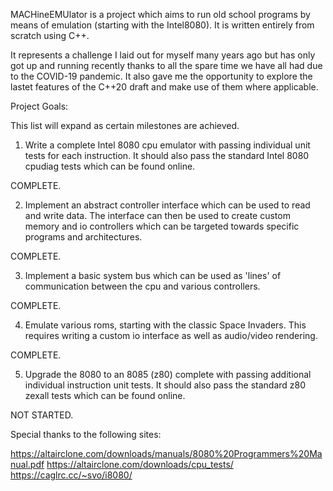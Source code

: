 MACHineEMUlator is a project which aims to run old school programs by means of emulation (starting with the Intel8080). It is written entirely from scratch using C++.

It represents a challenge I laid out for myself many years ago but has only got up and running
recently thanks to all the spare time we have all had due to the COVID-19 pandemic. It also gave
me the opportunity to explore the lastet features of the C++20 draft and make use of them where
applicable.

Project Goals: 

This list will expand as certain milestones are achieved.

1. Write a complete Intel 8080 cpu emulator with passing individual unit tests for each instruction. It should also pass the standard Intel 8080 cpudiag tests which can be found online.

COMPLETE.

2. Implement an abstract controller interface which can be used to read and write data. The interface can then be used to create custom memory and io controllers which can be targeted towards specific programs and architectures.

COMPLETE.

3. Implement a basic system bus which can be used as 'lines' of communication between the cpu and various controllers.

COMPLETE.

4. Emulate various roms, starting with the classic Space Invaders. This requires writing a custom
io interface as well as audio/video rendering.

COMPLETE.

5. Upgrade the 8080 to an 8085 (z80) complete with passing additional individual instruction unit tests. It should also pass the standard z80 zexall tests which can be found online.

NOT STARTED.

Special thanks to the following sites:

https://altairclone.com/downloads/manuals/8080%20Programmers%20Manual.pdf
https://altairclone.com/downloads/cpu_tests/
https://caglrc.cc/~svo/i8080/